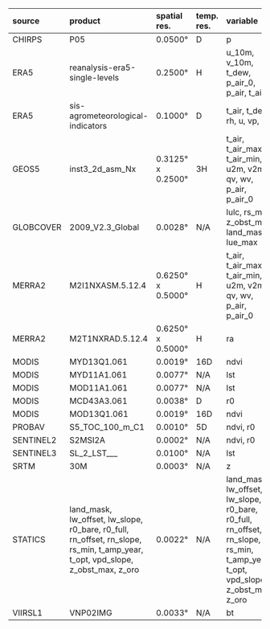 | source    | product                                                                                                                        | spatial res.      | temp. res.   | variable                                                                                                                       |
|:----------|:-------------------------------------------------------------------------------------------------------------------------------|:------------------|:-------------|:-------------------------------------------------------------------------------------------------------------------------------|
| CHIRPS    | P05                                                                                                                            | 0.0500°           | D            | p                                                                                                                              |
| ERA5      | reanalysis-era5-single-levels                                                                                                  | 0.2500°           | H            | u_10m, v_10m, t_dew, p_air_0, p_air, t_air                                                                                     |
| ERA5      | sis-agrometeorological-indicators                                                                                              | 0.1000°           | D            | t_air, t_dew, rh, u, vp, ra                                                                                                    |
| GEOS5     | inst3_2d_asm_Nx                                                                                                                | 0.3125° x 0.2500° | 3H           | t_air, t_air_max, t_air_min, u2m, v2m, qv, wv, p_air, p_air_0                                                                  |
| GLOBCOVER | 2009_V2.3_Global                                                                                                               | 0.0028°           | N/A          | lulc, rs_min, z_obst_max, land_mask, lue_max                                                                                   |
| MERRA2    | M2I1NXASM.5.12.4                                                                                                               | 0.6250° x 0.5000° | H            | t_air, t_air_max, t_air_min, u2m, v2m, qv, wv, p_air, p_air_0                                                                  |
| MERRA2    | M2T1NXRAD.5.12.4                                                                                                               | 0.6250° x 0.5000° | H            | ra                                                                                                                             |
| MODIS     | MYD13Q1.061                                                                                                                    | 0.0019°           | 16D          | ndvi                                                                                                                           |
| MODIS     | MYD11A1.061                                                                                                                    | 0.0077°           | N/A          | lst                                                                                                                            |
| MODIS     | MOD11A1.061                                                                                                                    | 0.0077°           | N/A          | lst                                                                                                                            |
| MODIS     | MCD43A3.061                                                                                                                    | 0.0038°           | D            | r0                                                                                                                             |
| MODIS     | MOD13Q1.061                                                                                                                    | 0.0019°           | 16D          | ndvi                                                                                                                           |
| PROBAV    | S5_TOC_100_m_C1                                                                                                                | 0.0010°           | 5D           | ndvi, r0                                                                                                                       |
| SENTINEL2 | S2MSI2A                                                                                                                        | 0.0002°           | N/A          | ndvi, r0                                                                                                                       |
| SENTINEL3 | SL_2_LST___                                                                                                                    | 0.0100°           | N/A          | lst                                                                                                                            |
| SRTM      | 30M                                                                                                                            | 0.0003°           | N/A          | z                                                                                                                              |
| STATICS   | land_mask, lw_offset, lw_slope, r0_bare, r0_full, rn_offset, rn_slope, rs_min, t_amp_year, t_opt, vpd_slope, z_obst_max, z_oro | 0.0022°           | N/A          | land_mask, lw_offset, lw_slope, r0_bare, r0_full, rn_offset, rn_slope, rs_min, t_amp_year, t_opt, vpd_slope, z_obst_max, z_oro |
| VIIRSL1   | VNP02IMG                                                                                                                       | 0.0033°           | N/A          | bt                                                                                                                             |